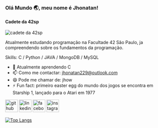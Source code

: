 ### Olá Mundo 🌏, meu nome é Jhonatan!
#### Cadete da 42sp
![cadete da 42sp](https://user-images.githubusercontent.com/23727056/87433896-78ae9700-c607-11ea-9ca6-9cdbe3f67998.jpg)

Atualmente estudando programação na Facultade 42 São Paulo, ja compreendendo sobre os fundamentos da programação.

Skills: C / Python / JAVA / MongoDB / MySQL

- 🌱 Atualmente aprendendo C 
- 📫 Como me contactar: jhonatan229@outlook.com 
- 😄 Pode me chamar de: jhow 
- ⚡ Fun fact: primeiro easter egg do mundo dos jogos se encontra em Starship 1, lançado para o Atari em 1977  


[<img src='https://cdn.jsdelivr.net/npm/simple-icons@3.0.1/icons/github.svg' alt='github' height='40'>](https://github.com/jhonatan229)  [<img src='https://cdn.jsdelivr.net/npm/simple-icons@3.0.1/icons/linkedin.svg' alt='linkedin' height='40'>](https://www.linkedin.com/in/https://www.linkedin.com/in/jhonatan-lima-a79aab16a//)  [<img src='https://cdn.jsdelivr.net/npm/simple-icons@3.0.1/icons/facebook.svg' alt='facebook' height='40'>](https://www.facebook.com/https://www.facebook.com/jhonatan.estevam.1)  [<img src='https://cdn.jsdelivr.net/npm/simple-icons@3.0.1/icons/instagram.svg' alt='instagram' height='40'>](https://www.instagram.com/https://www.instagram.com/jhoww1980//)  

[![Top Langs](https://github-readme-stats.vercel.app/api/top-langs/?username=jhonatan229)](https://github.com/anuraghazra/github-readme-stats)

